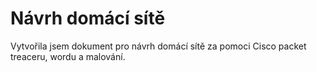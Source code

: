 # Návrh domácí sítě 
Vytvořila jsem dokument pro návrh domácí sítě za pomoci Cisco packet treaceru, wordu a malování.
